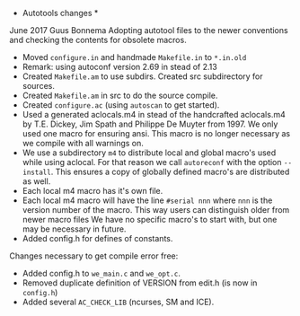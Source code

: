 * Autotools changes *

June 2017 Guus Bonnema Adopting autotool files to the newer conventions and checking the 
contents for obsolete macros.

* Moved `configure.in` and handmade `Makefile.in` to `*.in.old`
* Remark: using autoconf version 2.69 in stead of 2.13
* Created `Makefile.am` to use subdirs. Created src subdirectory for sources.
* Created `Makefile.am` in src to do the source compile. 
* Created `configure.ac` (using `autoscan` to get started).
* Used a generated aclocals.m4 in stead of the handcrafted aclocals.m4 by T.E. Dickey, Jim Spath and
  Philippe De Muyter from 1997. We only used one macro for ensuring ansi. This macro is no
  longer necessary as we compile with all warnings on.
* We use a subdirectory `m4` to distribute local and global macro's used while using aclocal. For that
  reason we call `autoreconf` with the option `--install`. 
  This ensures a copy of globally defined macro's are distributed as well.
* Each local m4 macro has it's own file.
* Each local m4 macro will have the line `#serial nnn` where `nnn` is the version number of the macro. This
  way users can distinguish older from newer macro files
  We have no specific macro's to start with, but one may be necessary in future.
* Added config.h for defines of constants.

Changes necessary to get compile error free:

* Added config.h to `we_main.c` and `we_opt.c`.
* Removed duplicate definition of VERSION from edit.h (is now in `config.h`)
* Added several `AC_CHECK_LIB` (ncurses, SM and ICE).
